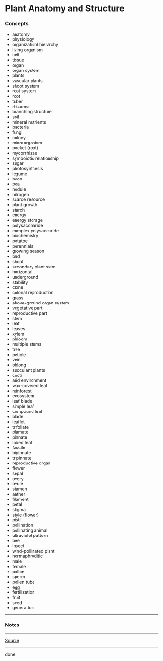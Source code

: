 # Plant Anatomy and Structure

### Concepts

- anatomy
- physiology
- organizationl hierarchy
- living organism
- cell
- tissue
- organ
- organ system
- plants
- vascular plants
- shoot system
- root system
- root
- tuber
- rhizome
- branching structure
- soil
- mineral nutrients
- bacteria
- fungi
- colony
- microorganism
- pocket (root)
- mycorrhizae
- symboiotic relationship
- sugar
- photosynthesis
- legume
- bean
- pea
- nodule
- nitrogen
- scarce resource
- plant growth
- starch
- energy
- energy storage
- polysaccharide
- complex polysaccaride
- biochemistry
- potatoe
- perennials
- growing season
- bud
- shoot
- secondary plant stem
- horizontal
- underground
- stability
- clone
- colonal reproduction
- grass
- above-ground organ system
- vegetative part
- reproductive part
- stem
- leaf
- leaves
- xylem
- phloem
- multiple stems
- tree
- petiole
- vein
- oblong
- succulant plants
- cacti
- arid environment
- wax-covered leaf
- rainforest
- ecosystem
- leaf blade
- simple leaf
- compound leaf
- blade
- leaflet
- trifoliate
- plamate
- pinnate
- lobed leaf
- fascile
- bipinnate
- tripinnate
- reproductive organ
- flower
- sepal
- overy
- ovule
- stamen
- anther 
- filament
- petal
- stigma
- style (flower)
- pistil
- pollination
- pollinating animal
- ultraviolet pattern
- bee
- insect
- wind-pollinated plant
- hermaphroditic
- male
- female
- pollen
- sperm
- pollen tube
- egg
- fertilization
- fruit
- seed
- generation

---

### Notes

---

[Source](https://youtu.be/JNdfoO_HBEc)

---

done